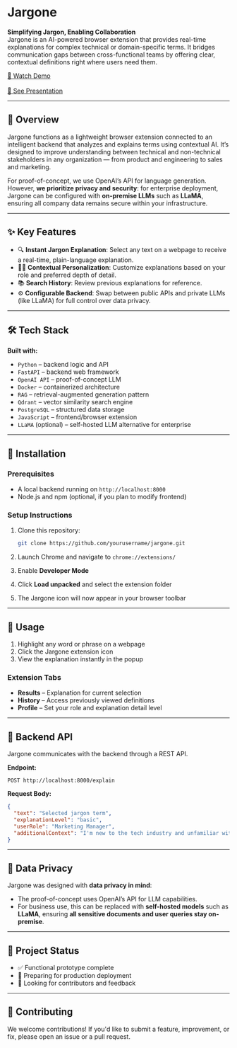 # Jargone

**Simplifying Jargon, Enabling Collaboration**  
Jargone is an AI-powered browser extension that provides real-time explanations for complex technical or domain-specific terms. It bridges communication gaps between cross-functional teams by offering clear, contextual definitions right where users need them.

[🎥 Watch Demo](https://youtu.be/GeSTrvattIQ)<br>
<br>
[📝 See Presentation](/docs/jargone.pdf)

---

## 🧠 Overview

Jargone functions as a lightweight browser extension connected to an intelligent backend that analyzes and explains terms using contextual AI. It’s designed to improve understanding between technical and non-technical stakeholders in any organization — from product and engineering to sales and marketing.

For proof-of-concept, we use OpenAI’s API for language generation. However, **we prioritize privacy and security**: for enterprise deployment, Jargone can be configured with **on-premise LLMs** such as **LLaMA**, ensuring all company data remains secure within your infrastructure.

---

## ✨ Key Features

- 🔍 **Instant Jargon Explanation**: Select any text on a webpage to receive a real-time, plain-language explanation.
- 🧑‍💼 **Contextual Personalization**: Customize explanations based on your role and preferred depth of detail.
- 📚 **Search History**: Review previous explanations for reference.
- ⚙️ **Configurable Backend**: Swap between public APIs and private LLMs (like LLaMA) for full control over data privacy.

---

## 🛠️ Tech Stack

**Built with:**

- `Python` – backend logic and API
- `FastAPI` – backend web framework
- `OpenAI API` – proof-of-concept LLM
- `Docker` – containerized architecture
- `RAG` – retrieval-augmented generation pattern
- `Qdrant` – vector similarity search engine
- `PostgreSQL` – structured data storage
- `JavaScript` – frontend/browser extension
- `LLaMA` (optional) – self-hosted LLM alternative for enterprise

---

## 🧪 Installation

### Prerequisites
- A local backend running on `http://localhost:8000`
- Node.js and npm (optional, if you plan to modify frontend)

### Setup Instructions

1. Clone this repository:
   ```bash
   git clone https://github.com/yourusername/jargone.git
   ```

2. Launch Chrome and navigate to `chrome://extensions/`

3. Enable **Developer Mode**

4. Click **Load unpacked** and select the extension folder

5. The Jargone icon will now appear in your browser toolbar

---

## 🚀 Usage

1. Highlight any word or phrase on a webpage
2. Click the Jargone extension icon
3. View the explanation instantly in the popup

### Extension Tabs

- **Results** – Explanation for current selection
- **History** – Access previously viewed definitions
- **Profile** – Set your role and explanation detail level

---

## 🔌 Backend API

Jargone communicates with the backend through a REST API.

**Endpoint:**
```
POST http://localhost:8000/explain
```

**Request Body:**
```json
{
  "text": "Selected jargon term",
  "explanationLevel": "basic",
  "userRole": "Marketing Manager",
  "additionalContext": "I'm new to the tech industry and unfamiliar with infrastructure concepts."
}
```

---

## 🔐 Data Privacy

Jargone was designed with **data privacy in mind**:

- The proof-of-concept uses OpenAI’s API for LLM capabilities.
- For business use, this can be replaced with **self-hosted models** such as **LLaMA**, ensuring **all sensitive documents and user queries stay on-premise**.

---

## 📍 Project Status

- ✅ Functional prototype complete
- 🚀 Preparing for production deployment
- 🧩 Looking for contributors and feedback

---

## 🤝 Contributing

We welcome contributions! If you'd like to submit a feature, improvement, or fix, please open an issue or a pull request.

